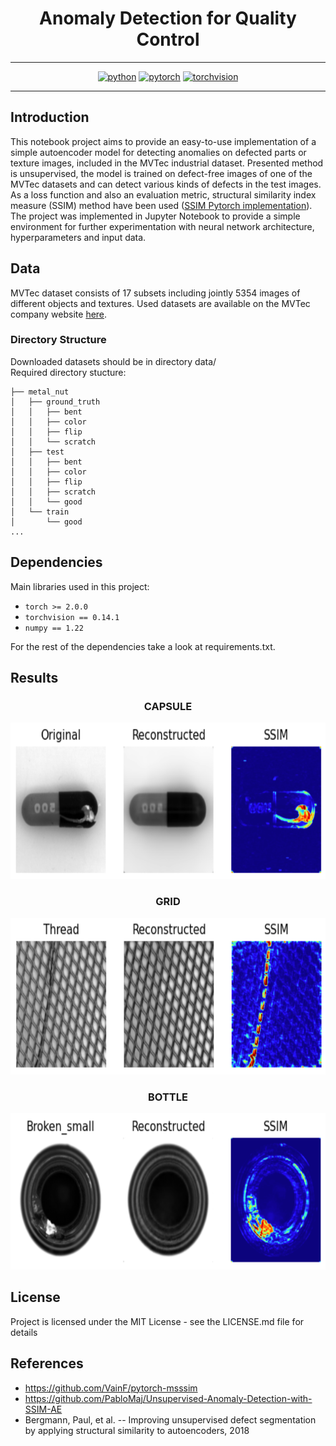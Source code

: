 
<div align="center">

# Anomaly Detection for Quality Control

----------

[![python](https://img.shields.io/badge/python-3.9.13%2B-green)]()
[![pytorch](https://img.shields.io/badge/pytorch-1.13.1%2B-orange)]()
[![torchvision](https://img.shields.io/badge/torchvision-0.14.1%2B-red)]()

----------

<div align="left">

## Introduction

This notebook project aims to provide an easy-to-use implementation of a simple autoencoder model for detecting anomalies on defected parts or texture images, included in the MVTec industrial dataset. Presented method is unsupervised, the model is trained on defect-free images of one of the MVTec datasets and can detect various kinds of defects in the test images. As a loss function and also an evaluation metric, structural similarity index measure (SSIM) method have been used ([SSIM Pytorch implementation](https://github.com/VainF/pytorch-msssim)).  
The project was implemented in Jupyter Notebook to provide a simple environment for further experimentation with neural network architecture, hyperparameters and input data.

## Data
MVTec dataset consists of 17 subsets including jointly 5354 images of different objects and textures. Used datasets are available on the MVTec company website [here](https://www.mvtec.com/company/research/datasets/mvtec-ad).

### Directory Structure
Downloaded datasets should be in directory data/  
Required directory stucture:

    ├── metal_nut
    │   ├── ground_truth
    │   │   ├── bent
    │   │   ├── color
    │   │   ├── flip
    │   │   └── scratch
    │   ├── test
    │   │   ├── bent
    │   │   ├── color
    │   │   ├── flip
    │   │   ├── scratch
    │   │   └── good
    │   └── train
    │       └── good
    ...

##  Dependencies
Main libraries used in this project:
* `torch >= 2.0.0`
* `torchvision == 0.14.1`
* `numpy == 1.22`

For the rest of the dependencies take a look at requirements.txt.

## Results
<div align="center"> 

### CAPSULE
<img src='imgs/example_1.png' width=600 height=250>

### GRID
<img src='imgs/example_2.png' width=600 height=250>

### BOTTLE
<img src='imgs/example_3.png' width=600 height=250>
<div align="left">

## License
Project is licensed under the MIT License - see the LICENSE.md file for details

## References
* https://github.com/VainF/pytorch-msssim
* https://github.com/PabloMaj/Unsupervised-Anomaly-Detection-with-SSIM-AE
* Bergmann, Paul, et al. -- Improving unsupervised defect segmentation by applying structural similarity to autoencoders, 2018